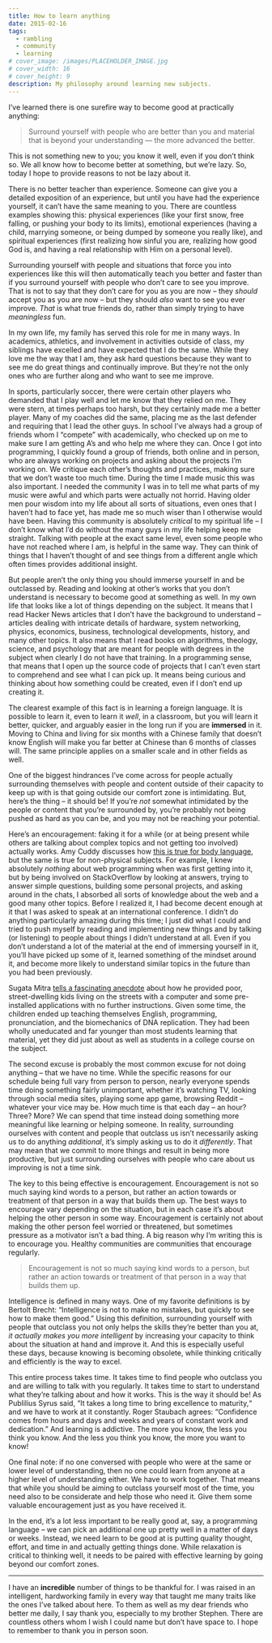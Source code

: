```yaml
---
title: How to learn anything
date: 2015-02-16
tags:
  - rambling
  - community
  - learning
# cover_image: /images/PLACEHOLDER_IMAGE.jpg
# cover_width: 16
# cover_height: 9
description: My philosophy around learning new subjects.
---
```


I’ve learned there is one surefire way to become good at practically anything:

> Surround yourself with people who are better than you and material that is beyond your understanding — the more advanced the better.

This is not something new to you; you know it well, even if you don’t think so. We all know how to become better at something, but we’re lazy. So, today I hope to provide reasons to not be lazy about it.

There is no better teacher than experience.<span class="excerpt_marker"></span> Someone can give you a detailed exposition of an experience, but until you have had the experience yourself, it can’t have the same meaning to you. There are countless examples showing this: physical experiences (like your first snow, free falling, or pushing your body to its limits), emotional experiences (having a child, marrying someone, or being dumped by someone you really like), and spiritual experiences (first realizing how sinful you are, realizing how good God is, and having a real relationship with Him on a personal level).

Surrounding yourself with people and situations that force you into experiences like this will then automatically teach you better and faster than if you surround yourself with people who don’t care to see you improve. That is not to say that they don’t care for you as you are now – they _should_ accept you as you are now – but they should _also_ want to see you ever improve. _That_ is what true friends do, rather than simply trying to have _meaningless_ fun.

In my own life, my family has served this role for me in many ways. In academics, athletics, and involvement in activities outside of class, my siblings have excelled and have expected that I do the same. While they love me the way that I am, they ask hard questions because they want to see me do great things and continually improve. But they’re not the only ones who are further along and who want to see me improve.

In sports, particularly soccer, there were certain other players who demanded that I play well and let me know that they relied on me. They were stern, at times perhaps too harsh, but they certainly made me a better player. Many of my coaches did the same, placing me as the last defender and requiring that I lead the other guys. In school I’ve always had a group of friends whom I “compete” with academically, who checked up on me to make sure I am getting A’s and who help me where they can. Once I got into programming, I quickly found a group of friends, both online and in person, who are always working on projects and asking about the projects I’m working on. We critique each other’s thoughts and practices, making sure that we don’t waste too much time. During the time I made music this was also important. I needed the community I was in to tell me what parts of my music were awful and which parts were actually not horrid. Having older men pour wisdom into my life about all sorts of situations, even ones that I haven’t had to face yet, has made me so much wiser than I otherwise would have been. Having this community is absolutely _critical_ to my spiritual life – I don’t know what I’d do without the many guys in my life helping keep me straight. Talking with people at the exact same level, even some people who have not reached where I am, is helpful in the same way. They can think of things that I haven’t thought of and see things from a different angle which often times provides additional insight.

But people aren’t the only thing you should immerse yourself in and be outclassed by. Reading and looking at other’s works that you don’t understand is necessary to become good at something as well. In my own life that looks like a lot of things depending on the subject. It means that I read Hacker News articles that I don’t have the background to understand – articles dealing with intricate details of hardware, system networking, physics, economics, business, technological developments, history, and many other topics. It also means that I read books on algorithms, theology, science, and psychology that are meant for people with degrees in the subject when clearly I do not have that training. In a programming sense, that means that I open up the source code of projects that I can’t even start to comprehend and see what I can pick up. It means being curious and thinking about how something could be created, even if I don’t end up creating it.

The clearest example of this fact is in learning a foreign language. It is possible to learn it, even to learn it _well_, in a classroom, but you will learn it better, quicker, and arguably easier in the long run if you are **immersed** in it. Moving to China and living for six months with a Chinese family that doesn’t know English will make you far better at Chinese than 6 months of classes will. The same principle applies on a smaller scale and in other fields as well.

One of the biggest hindrances I’ve come across for people actually surrounding themselves with people and content outside of their capacity to keep up with is that going outside our comfort zone is intimidating. But, here’s the thing – it should be! If you’re _not_ somewhat intimidated by the people or content that you’re surrounded by, you’re probably not being pushed as hard as you can be, and you may not be reaching your potential.

Here’s an encouragement: faking it for a while (or at being present while others are talking about complex topics and not getting too involved) actually works. Amy Cuddy discusses how <a href="https://www.ted.com/talks/amy_cuddy_your_body_language_shapes_who_you_are?language=en">this is true for body language</a>, but the same is true for non-physical subjects. For example, I knew absolutely _nothing_ about web programming when was first getting into it, but by being involved on StackOverflow by looking at answers, trying to answer simple questions, building some personal projects, and asking around in the chats, I absorbed all sorts of knowledge about the web and a good many other topics. Before I realized it, I had become decent enough at it that I was asked to speak at an international conference. I didn’t do anything particularly amazing during this time; I just did what I could and tried to push myself by reading and implementing new things and by talking (or listening) to people about things I didn’t understand at all. Even if you don’t understand a lot of the material at the end of immersing yourself in it, you’ll have picked up some of it, learned something of the mindset around it, and become more likely to understand similar topics in the future than you had been previously.

Sugata Mitra <a href="https://www.ted.com/talks/sugata_mitra_build_a_school_in_the_cloud?language=en">tells a fascinating anecdote</a> about how he provided poor, street-dwelling kids living on the streets with a computer and some pre-installed applications with no further instructions. Given some time, the children ended up teaching themselves English, programming, pronunciation, and the biomechanics of DNA replication. They had been wholly uneducated and far younger than most students learning that material, yet they did just about as well as students in a college course on the subject.

The second excuse is probably the most common excuse for not doing anything – that we have no time. While the specific reasons for our schedule being full vary from person to person, nearly everyone spends time doing something fairly unimportant, whether it’s watching TV, looking through social media sites, playing some app game, browsing Reddit – whatever your vice may be. How much time is that each day – an hour? Three? More? We can spend that time instead doing something more meaningful like learning or helping someone. In reality, surrounding ourselves with content and people that outclass us isn’t necessarily asking us to do anything _additional_, it’s simply asking us to do it _differently_. That may mean that we commit to more things and result in being more productive, but just surrounding ourselves with people who care about us improving is not a time sink.

The key to this being effective is encouragement. Encouragement is not so much saying kind words to a person, but rather an action towards or treatment of that person in a way that builds them up. The best ways to encourage vary depending on the situation, but in each case it’s about helping the other person in some way. Encouragement is certainly not about making the other person feel worried or threatened, but sometimes pressure as a motivator isn’t a bad thing. A big reason why I’m writing this is to encourage you. Healthy communities are communities that encourage regularly.

> Encouragement is not so much saying kind words to a person, but rather an action towards or treatment of that person in a way that builds them up.

Intelligence is defined in many ways. One of my favorite definitions is by Bertolt Brecht: “Intelligence is not to make no mistakes, but quickly to see how to make them good.” Using this definition, surrounding yourself with people that outclass you not only helps the skills they’re better than you at, _it actually makes you more intelligent_ by increasing your capacity to think about the situation at hand and improve it. And this is especially useful these days, because knowing is becoming obsolete, while thinking critically and efficiently is the way to excel.

This entire process takes time. It takes time to find people who outclass you and are willing to talk with you regularly. It takes time to start to understand what they’re talking about and how it works. This is the way it should be! As Publilius Syrus said, “It takes a long time to bring excellence to maturity,“ and we have to work at it constantly. Roger Staubach agrees: “Confidence comes from hours and days and weeks and years of constant work and dedication.” And learning is addictive. The more you know, the less you think you know. And the less you think you know, the more you want to know!

One final note: if no one conversed with people who were at the same or lower level of understanding, then no one could learn from anyone at a higher level of understanding either. We have to work together. That means that while you should be aiming to outclass yourself most of the time, you need also to be considerate and help those who need it. Give them some valuable encouragement just as you have received it.

In the end, it’s a lot less important to be really good at, say, a programming language – we can pick an additional one up pretty well in a matter of days or weeks. Instead, we need learn to be good at is putting quality thought, effort, and time in and actually getting things done. While relaxation is critical to thinking well, it needs to be paired with effective learning by going beyond our comfort zones.

<hr>

I have an **incredible** number of things to be thankful for. I was raised in an intelligent, hardworking family in every way that taught me many traits like the ones I’ve talked about here. To them as well as my dear friends who better me daily, I say thank you, especially to my brother Stephen. There are countless others whom I wish I could name but don’t have space to. I hope to remember to thank you in person soon.
